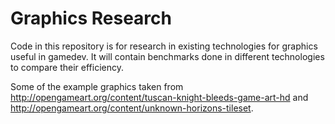 Graphics Research
=====
Code in this repository is for research in existing technologies for graphics useful in gamedev. It will contain benchmarks done in different technologies to compare their efficiency.


Some of the example graphics taken from http://opengameart.org/content/tuscan-knight-bleeds-game-art-hd and http://opengameart.org/content/unknown-horizons-tileset.
